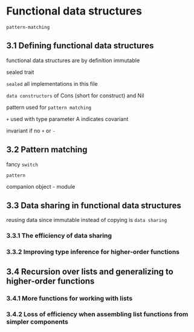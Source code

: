 # Functional data structures

`pattern-matching`

## 3.1 Defining functional data structures

functional data structures are by definition immutable

sealed trait

`sealed` all implementations in this file

`data constructors` of Cons (short for construct) and Nil

pattern used for `pattern matching`

`+` used with type parameter A indicates covariant

invariant if no `+` or `-`

## 3.2 Pattern matching

fancy `switch`

`pattern`

companion object - module

## 3.3 Data sharing in functional data structures

reusing data since immutable instead of copying is `data sharing`

### 3.3.1 The efficiency of data sharing

### 3.3.2 Improving type inference for higher-order functions

## 3.4 Recursion over lists and generalizing to higher-order functions
 
### 3.4.1 More functions for working with lists

### 3.4.2 Loss of efficiency when assembling list functions from simpler components

